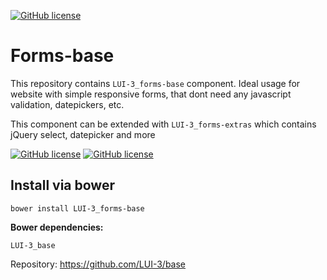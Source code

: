 [![GitHub license](http://content.github.lui-3.cz/LUI-3_logo-small.png)](//lui-3.cz/)
# Forms-base
This repository contains `LUI-3_forms-base` component. Ideal usage for website with simple responsive forms, that dont need any javascript validation, datepickers, etc.

This component can be extended with `LUI-3_forms-extras` which contains jQuery select, datepicker and more


[![GitHub license](http://content.github.lui-3.cz/repo-design/button_docs.jpg)](//lui-3.cz/docs/component/forms-base/)
[![GitHub license](http://content.github.lui-3.cz/repo-design/button_releases.jpg)](https://github.com/LUI-3/forms-base/releases/latest)

## Install via bower
```bower
bower install LUI-3_forms-base
```
**Bower dependencies:**

```
LUI-3_base
```
Repository: https://github.com/LUI-3/base
